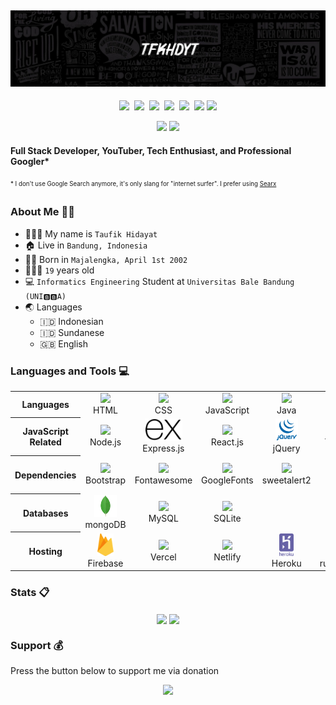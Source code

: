 ## [![tfkhdyt's header](images/145ace97964294c36724db8c9dd86010-picsaygit.jpg?raw=true)](https://tfkhdyt.web.blog)

<p align=center>
  <a href="https://facebook.com/tfkhdyt142"><img height="28" src="https://upload.wikimedia.org/wikipedia/commons/5/51/Facebook_f_logo_%282019%29.svg"></a>&nbsp;
  <a href="https://twitter.com/tfkhdyt"><img height="28" src="https://upload.wikimedia.org/wikipedia/en/6/60/Twitter_Logo_as_of_2021.svg"></a>&nbsp;
  <a href="https://instagram.com/_tfkhdyt_"><img height="28" src="https://upload.wikimedia.org/wikipedia/commons/e/e7/Instagram_logo_2016.svg"></a>&nbsp;
  <a href="https://youtube.com/tfkhdyt"><img height="28" src="https://upload.wikimedia.org/wikipedia/commons/a/a0/YouTube_social_red_circle_%282017%29.svg"></a>&nbsp;
  <a href="https://t.me/tfkhdyt"><img height="28" src="https://upload.wikimedia.org/wikipedia/commons/8/83/Telegram_2019_Logo.svg"></a>&nbsp;
  <a href="https://www.linkedin.com/mwlite/in/taufik-hidayat-6793aa200"><img height="28" src="https://upload.wikimedia.org/wikipedia/commons/8/81/LinkedIn_icon.svg"></a>
  <a href="https://pddikti.kemdikbud.go.id/data_mahasiswa/QUUyNzdEMjktNDk0Ri00RTlDLUE4NzgtNkUwRDBDRjIxOUNB"><img height="28" src="https://i.postimg.cc/YSB2c3DG/1619598282440.png"></a>
</p>
<p align="center">
  <img src="https://visitor-badge.laobi.icu/badge?page_id=tfkhdyt.tfkhdyt" />
  <a href="https://github.com/tfkhdyt"><img src="https://img.shields.io/github/followers/tfkhdyt?label=Follow&style=social"/></a>
</p>

#### Full Stack Developer, YouTuber, Tech Enthusiast, and Professional Googler*
<sub><sup>* I don't use Google Search anymore, it's only slang for "internet surfer". I prefer using <a href="https://searx.be/">Searx</a></sup></sub>

### About Me 👨🏻
  - 👨🏻‍💼 My name is `Taufik Hidayat`
  - 🏠 Live in `Bandung, Indonesia`
  - 👶🏻 Born in `Majalengka, April 1st 2002`
  - 🧍🏻‍♂️ `19` years old
  - 💻 `Informatics Engineering` Student at `Universitas Bale Bandung (UNI🅱️🅱️A)`
  - 🌏 Languages
    - 🇮🇩 Indonesian
    - 🇮🇩 Sundanese
    - 🇬🇧 English

### Languages and Tools 💻
<table align="center">
  <tr>
    <th>
      Languages
    </th>
    <td align="center" width="72">
      <img src="https://upload.wikimedia.org/wikipedia/commons/6/61/HTML5_logo_and_wordmark.svg" height="36" />
      <br/>HTML
    </td>
    <td align="center" width="72">
      <img src="https://upload.wikimedia.org/wikipedia/commons/d/d5/CSS3_logo_and_wordmark.svg" height="36" />
      <br/>CSS
    </td>
    <td align="center" width="72">
      <img src="https://upload.wikimedia.org/wikipedia/commons/9/99/Unofficial_JavaScript_logo_2.svg" height="36" />
      <br/>JavaScript
    </td>
    <td align="center" width="72">
      <img src="https://upload.wikimedia.org/wikipedia/en/3/30/Java_programming_language_logo.svg" height="36" />
      <br/>Java
    </td>
    <td align="center" width="72">
      <img src="https://upload.wikimedia.org/wikipedia/commons/c/c3/Python-logo-notext.svg" height="36" />
      <br/>Python
    </td>
    <td align="center" width="72">
      <img src="https://upload.wikimedia.org/wikipedia/commons/4/4b/Bash_Logo_Colored.svg" height="36" />
      <br/>Bash
    </td>
    <td align="center" width="72">
      <img src="https://upload.wikimedia.org/wikipedia/commons/1/18/ISO_C%2B%2B_Logo.svg" height="36" />
      <br/>C++
    </td>
    <td align="center" width="72">
      <img src="https://upload.wikimedia.org/wikipedia/commons/2/27/PHP-logo.svg" height="36" />
      <br/>PHP
    </td>
    <td align="center" width="72">
      <img src="https://wiki.freepascal.org/images/f/fd/Lazarus-icons-lpr-proposal-bpsoftware.png" height="36" />
      <br/>Pascal
    </td>
  </tr>
  <tr>
    <th>
      JavaScript Related
    </th>
    <td align="center" width="72">
      <img src="https://upload.wikimedia.org/wikipedia/commons/d/d9/Node.js_logo.svg" height="36"/>
      <br/>Node.js
    </td>
    <td align="center" width="72">
      <img src="images/icons/express.svg" height="36" />
      <br/>Express.js
    </td>
    <td align="center" width="72">
      <img src="https://www.vectorlogo.zone/logos/reactjs/reactjs-icon.svg" height="36" />
      <br/>React.js
    </td>
    <td align="center" width="72">
      <img src="images/icons/jquery.svg" height="36" />
      <br/>jQuery
    </td>
    <td align="center" width="72">
      <img src="https://telegraf.js.org/media/logo.svg" height="36" />
      <br/>Telegraf
    </td>
    <td align="center" width="72">
      <img src="images/icons/ejs.svg" height="36" />
      <br/>EJS
    </td>
  </tr>
  <tr>
    <th>
      Dependencies
    </th>
    <td align="center" width="72">
      <img src="https://upload.wikimedia.org/wikipedia/commons/b/b2/Bootstrap_logo.svg" height="36" />
      <br/>Bootstrap
    </td>
    <td align="center" width="72">
      <img src="https://cdn.worldvectorlogo.com/logos/fontawesome-1.svg" height="36" />
      <br/>Fontawesome
    </td>
    <td align="center" width="72">
      <img src="https://cdn.worldvectorlogo.com/logos/google-fonts-2021-2.svg" height="36" />
      <br/>GoogleFonts
    </td>
    <td align="center" width="72">
      <img src="https://raw.githubusercontent.com/sweetalert2/sweetalert2/master/assets/swal2-logo.png" height="36" />
      <br/>sweetalert2
    </td>
    <td align="center" width="72">
      <img src="https://axios-http.com/assets/logo.svg" height="36" />
      <br/>Axios
    </td>
    <td align="center" width="72">
      <img src="https://raw.githubusercontent.com/motdotla/dotenv/master/dotenv.png" height="36" />
      <br/>dotenv
    </td>
    <td align="center" width="72">
      <img src="https://bestofjs.org/logos/howler.svg" height="36" />
      <br/>Howler.js
    </td>
  </tr>
  <tr>
    <th>
      Databases
    </th>
    <td align="center" width="72">
      <img src="images/icons/mongo.svg" height="36"/>
      <br/>mongoDB
    </td>
    <td align="center" width="72">
      <img src="https://upload.wikimedia.org/wikipedia/fr/6/62/MySQL.svg" height="36"/>
      <br/>MySQL
    </td>
    <td align="center" width="72">
      <img src="https://upload.wikimedia.org/wikipedia/commons/9/97/Sqlite-square-icon.svg" height="36"/>
      <br/>SQLite
    </td>
  </tr>
  <tr>
    <th>
      Hosting
    </th>
    <td align="center" width="72">
      <img src="images/icons/firebase.svg" height="36"/>
      <br/>Firebase
    </td>
    <td align="center" width="72">
      <img src="https://camo.githubusercontent.com/add2c9721e333f0043ac938f3dadbc26a282776e01b95b308fcaba5afaf74ae3/68747470733a2f2f6173736574732e76657263656c2e636f6d2f696d6167652f75706c6f61642f76313538383830353835382f7265706f7369746f726965732f76657263656c2f6c6f676f2e706e67" height="36"/>
      <br/>Vercel
    </td>
    <td align="center" width="72">
      <img src="https://cdn.worldvectorlogo.com/logos/netlify.svg" height="36"/>
      <br/>Netlify
    </td>
    <td align="center" width="72">
      <img src="images/icons/heroku.svg" height="36"/>
      <br/>Heroku
    </td>
    <td align="center" width="72">
      <img src="images/icons/rumahweb.png" height="36"/>
      <br/>rumahweb
    </td>
    <td align="center" width="72">
      <img src="https://s3-eu-west-1.amazonaws.com/tpd/logos/47fcb9400000640005023f0b/0x0.png" height="36"/>
      <br/>000webhost
    </td>
  </tr>
</table>

### Stats 📋
<p align="center">
  <img align="center" src="https://github-readme-stats.vercel.app/api?username=tfkhdyt&show_icons=true&theme=tokyonight&include_all_commits=true" />
  
  <img align="center" src="https://github-readme-stats.vercel.app/api/top-langs/?username=tfkhdyt&langs_count=10&theme=tokyonight&layout=compact&hide=css,scss,less" />
</p>

### Support 💰
Press the button below to support me via donation

<p align="center">
  <a href="https://donate.tfkhdyt.my.id/">
    <img src="https://i.postimg.cc/jjRDbZQx/1621036430601.png" width="125px">
  </a>
</p>
